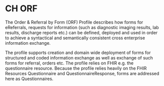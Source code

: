# CH ORF

The Order & Referral by Form (ORF) Profile describes how forms for eReferrals, requests for information (such as diagnostic imaging results, lab results, discharge reports etc.) can be defined, deployed and used in order to achieve a syntactical and semantically consistent cross enterprise information exchange.

The profile supports creation and domain wide deployment of forms for structured and coded information exchange as well as exchange of such forms for referral, orders etc. The profile relies on FHIR e.g. the questionnaire resource. Because the profile relies heavily on the FHIR Resources Questionnaire and QuestionnaireResponse, forms are addressed here as Questionnaires.

